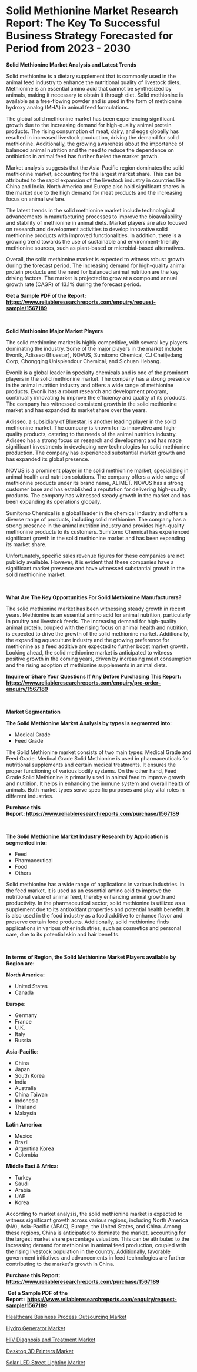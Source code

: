 <p><h1>Solid Methionine Market Research Report: The Key To Successful Business Strategy Forecasted for Period from 2023 - 2030</h1></p><p><strong>Solid Methionine Market Analysis and Latest Trends</strong></p>
<p><p>Solid methionine is a dietary supplement that is commonly used in the animal feed industry to enhance the nutritional quality of livestock diets. Methionine is an essential amino acid that cannot be synthesized by animals, making it necessary to obtain it through diet. Solid methionine is available as a free-flowing powder and is used in the form of methionine hydroxy analog (MHA) in animal feed formulations.</p><p>The global solid methionine market has been experiencing significant growth due to the increasing demand for high-quality animal protein products. The rising consumption of meat, dairy, and eggs globally has resulted in increased livestock production, driving the demand for solid methionine. Additionally, the growing awareness about the importance of balanced animal nutrition and the need to reduce the dependence on antibiotics in animal feed has further fueled the market growth.</p><p>Market analysis suggests that the Asia-Pacific region dominates the solid methionine market, accounting for the largest market share. This can be attributed to the rapid expansion of the livestock industry in countries like China and India. North America and Europe also hold significant shares in the market due to the high demand for meat products and the increasing focus on animal welfare.</p><p>The latest trends in the solid methionine market include technological advancements in manufacturing processes to improve the bioavailability and stability of methionine in animal diets. Market players are also focused on research and development activities to develop innovative solid methionine products with improved functionalities. In addition, there is a growing trend towards the use of sustainable and environment-friendly methionine sources, such as plant-based or microbial-based alternatives.</p><p>Overall, the solid methionine market is expected to witness robust growth during the forecast period. The increasing demand for high-quality animal protein products and the need for balanced animal nutrition are the key driving factors. The market is projected to grow at a compound annual growth rate (CAGR) of 13.1% during the forecast period.</p></p>
<p><strong>Get a Sample PDF of the Report:&nbsp; <a href="https://www.reliableresearchreports.com/enquiry/request-sample/1567189">https://www.reliableresearchreports.com/enquiry/request-sample/1567189</a></strong></p>
<p>&nbsp;</p>
<p><strong>Solid Methionine Major Market Players</strong></p>
<p><p>The solid methionine market is highly competitive, with several key players dominating the industry. Some of the major players in the market include Evonik, Adisseo (Bluestar), NOVUS, Sumitomo Chemical, CJ Cheiljedang Corp, Chongqing Unisplendour Chemical, and Sichuan Hebang.</p><p>Evonik is a global leader in specialty chemicals and is one of the prominent players in the solid methionine market. The company has a strong presence in the animal nutrition industry and offers a wide range of methionine products. Evonik has a robust research and development program, continually innovating to improve the efficiency and quality of its products. The company has witnessed consistent growth in the solid methionine market and has expanded its market share over the years.</p><p>Adisseo, a subsidiary of Bluestar, is another leading player in the solid methionine market. The company is known for its innovative and high-quality products, catering to the needs of the animal nutrition industry. Adisseo has a strong focus on research and development and has made significant investments in developing new technologies for solid methionine production. The company has experienced substantial market growth and has expanded its global presence.</p><p>NOVUS is a prominent player in the solid methionine market, specializing in animal health and nutrition solutions. The company offers a wide range of methionine products under its brand name, ALIMET. NOVUS has a strong customer base and has established a reputation for delivering high-quality products. The company has witnessed steady growth in the market and has been expanding its operations globally.</p><p>Sumitomo Chemical is a global leader in the chemical industry and offers a diverse range of products, including solid methionine. The company has a strong presence in the animal nutrition industry and provides high-quality methionine products to its customers. Sumitomo Chemical has experienced significant growth in the solid methionine market and has been expanding its market share.</p><p>Unfortunately, specific sales revenue figures for these companies are not publicly available. However, it is evident that these companies have a significant market presence and have witnessed substantial growth in the solid methionine market.</p></p>
<p>&nbsp;</p>
<p><strong>What Are The Key Opportunities For Solid Methionine Manufacturers?</strong></p>
<p><p>The solid methionine market has been witnessing steady growth in recent years. Methionine is an essential amino acid for animal nutrition, particularly in poultry and livestock feeds. The increasing demand for high-quality animal protein, coupled with the rising focus on animal health and nutrition, is expected to drive the growth of the solid methionine market. Additionally, the expanding aquaculture industry and the growing preference for methionine as a feed additive are expected to further boost market growth. Looking ahead, the solid methionine market is anticipated to witness positive growth in the coming years, driven by increasing meat consumption and the rising adoption of methionine supplements in animal diets.</p></p>
<p><strong>Inquire or Share Your Questions If Any Before Purchasing This Report: <a href="https://www.reliableresearchreports.com/enquiry/pre-order-enquiry/1567189">https://www.reliableresearchreports.com/enquiry/pre-order-enquiry/1567189</a></strong></p>
<p>&nbsp;</p>
<p><strong>Market Segmentation</strong></p>
<p><strong>The Solid Methionine Market Analysis by types is segmented into:</strong></p>
<p><ul><li>Medical Grade</li><li>Feed Grade</li></ul></p>
<p><p>The Solid Methionine market consists of two main types: Medical Grade and Feed Grade. Medical Grade Solid Methionine is used in pharmaceuticals for nutritional supplements and certain medical treatments. It ensures the proper functioning of various bodily systems. On the other hand, Feed Grade Solid Methionine is primarily used in animal feed to improve growth and nutrition. It helps in enhancing the immune system and overall health of animals. Both market types serve specific purposes and play vital roles in different industries.</p></p>
<p><strong>Purchase this Report:&nbsp;<a href="https://www.reliableresearchreports.com/purchase/1567189">https://www.reliableresearchreports.com/purchase/1567189</a></strong></p>
<p>&nbsp;</p>
<p><strong>The Solid Methionine Market Industry Research by Application is segmented into:</strong></p>
<p><ul><li>Feed</li><li>Pharmaceutical</li><li>Food</li><li>Others</li></ul></p>
<p><p>Solid methionine has a wide range of applications in various industries. In the feed market, it is used as an essential amino acid to improve the nutritional value of animal feed, thereby enhancing animal growth and productivity. In the pharmaceutical sector, solid methionine is utilized as a supplement due to its antioxidant properties and potential health benefits. It is also used in the food industry as a food additive to enhance flavor and preserve certain food products. Additionally, solid methionine finds applications in various other industries, such as cosmetics and personal care, due to its potential skin and hair benefits.</p></p>
<p>&nbsp;</p>
<p><strong>In terms of Region, the Solid Methionine Market Players available by Region are:</strong></p>
<p>
    <p> <strong> North America: </strong>
        <ul>
            <li>United States</li>
            <li>Canada</li>
        </ul>
        </p> 
    <p> <strong> Europe: </strong>
        <ul>
            <li>Germany</li>
            <li>France</li>
            <li>U.K.</li>
            <li>Italy</li>
            <li>Russia</li>
        </ul>
        </p> 
    <p> <strong> Asia-Pacific: </strong>
        <ul>
            <li>China</li>
            <li>Japan</li>
            <li>South Korea</li>
            <li>India</li>
            <li>Australia</li>
            <li>China Taiwan</li>
            <li>Indonesia</li>
            <li>Thailand</li>
            <li>Malaysia</li>
        </ul>
        </p> 
    <p> <strong> Latin America: </strong>
        <ul>
            <li>Mexico</li>
            <li>Brazil</li>
            <li>Argentina Korea</li>
            <li>Colombia</li>
        </ul>
        </p> 
    <p> <strong> Middle East & Africa: </strong>
        <ul>
            <li>Turkey</li>
            <li>Saudi</li>
            <li>Arabia</li>
            <li>UAE</li>
            <li>Korea</li>
        </ul>
    </p>
    </p>
<p><p>According to market analysis, the solid methionine market is expected to witness significant growth across various regions, including North America (NA), Asia-Pacific (APAC), Europe, the United States, and China. Among these regions, China is anticipated to dominate the market, accounting for the largest market share percentage valuation. This can be attributed to the increasing demand for methionine in animal feed production, coupled with the rising livestock population in the country. Additionally, favorable government initiatives and advancements in feed technologies are further contributing to the market's growth in China.</p></p>
<p><strong>Purchase this Report: <a href="https://www.reliableresearchreports.com/purchase/1567189">https://www.reliableresearchreports.com/purchase/1567189</a></strong></p>
<p>&nbsp;<strong>Get a Sample PDF of the Report:&nbsp;&nbsp;<a href="https://www.reliableresearchreports.com/enquiry/request-sample/1567189">https://www.reliableresearchreports.com/enquiry/request-sample/1567189</a></strong></p>
<p><strong></strong></p>
<p><p><a href="https://medium.com/@morgancrist1926/healthcare-business-process-outsourcing-market-size-growth-forecast-2023-2030-e6add48ce1a1">Healthcare Business Process Outsourcing Market</a></p><p><a href="https://www.linkedin.com/pulse/hydro-generator-market-size-share-amp-trends-analysis-report-quglf/">Hydro Generator Market</a></p><p><a href="https://medium.com/@piercehoppe2023/hiv-diagnosis-and-treatment-market-size-growth-forecast-2023-2030-33162c27582d">HIV Diagnosis and Treatment Market</a></p><p><a href="https://www.linkedin.com/pulse/decoding-desktop-3d-printers-market-deep-dive-latest-trends-1yhdf/">Desktop 3D Printers Market</a></p><p><a href="https://www.linkedin.com/pulse/decoding-solar-led-street-lighting-market-deep-c9ttf/">Solar LED Street Lighting Market</a></p></p>